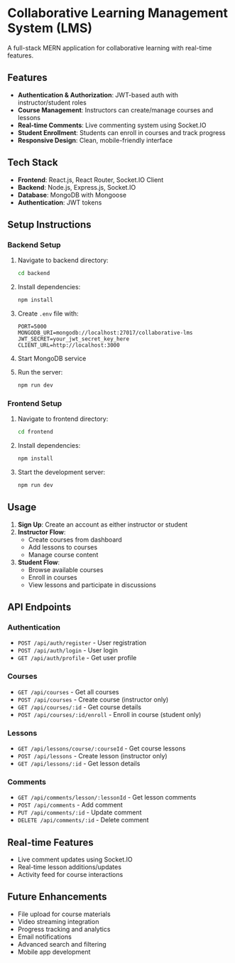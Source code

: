 # Collaborative Learning Management System (LMS)

A full-stack MERN application for collaborative learning with real-time features.

## Features

- **Authentication & Authorization**: JWT-based auth with instructor/student roles
- **Course Management**: Instructors can create/manage courses and lessons
- **Real-time Comments**: Live commenting system using Socket.IO
- **Student Enrollment**: Students can enroll in courses and track progress
- **Responsive Design**: Clean, mobile-friendly interface

## Tech Stack

- **Frontend**: React.js, React Router, Socket.IO Client
- **Backend**: Node.js, Express.js, Socket.IO
- **Database**: MongoDB with Mongoose
- **Authentication**: JWT tokens

## Setup Instructions

### Backend Setup

1. Navigate to backend directory:
   ```bash
   cd backend
   ```

2. Install dependencies:
   ```bash
   npm install
   ```

3. Create `.env` file with:
   ```
   PORT=5000
   MONGODB_URI=mongodb://localhost:27017/collaborative-lms
   JWT_SECRET=your_jwt_secret_key_here
   CLIENT_URL=http://localhost:3000
   ```

4. Start MongoDB service

5. Run the server:
   ```bash
   npm run dev
   ```

### Frontend Setup

1. Navigate to frontend directory:
   ```bash
   cd frontend
   ```

2. Install dependencies:
   ```bash
   npm install
   ```

3. Start the development server:
   ```bash
   npm run dev
   ```

## Usage

1. **Sign Up**: Create an account as either instructor or student
2. **Instructor Flow**:
   - Create courses from dashboard
   - Add lessons to courses
   - Manage course content
3. **Student Flow**:
   - Browse available courses
   - Enroll in courses
   - View lessons and participate in discussions

## API Endpoints

### Authentication
- `POST /api/auth/register` - User registration
- `POST /api/auth/login` - User login
- `GET /api/auth/profile` - Get user profile

### Courses
- `GET /api/courses` - Get all courses
- `POST /api/courses` - Create course (instructor only)
- `GET /api/courses/:id` - Get course details
- `POST /api/courses/:id/enroll` - Enroll in course (student only)

### Lessons
- `GET /api/lessons/course/:courseId` - Get course lessons
- `POST /api/lessons` - Create lesson (instructor only)
- `GET /api/lessons/:id` - Get lesson details

### Comments
- `GET /api/comments/lesson/:lessonId` - Get lesson comments
- `POST /api/comments` - Add comment
- `PUT /api/comments/:id` - Update comment
- `DELETE /api/comments/:id` - Delete comment

## Real-time Features

- Live comment updates using Socket.IO
- Real-time lesson additions/updates
- Activity feed for course interactions

## Future Enhancements

- File upload for course materials
- Video streaming integration
- Progress tracking and analytics
- Email notifications
- Advanced search and filtering
- Mobile app development